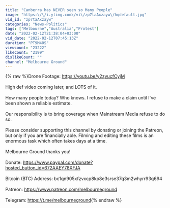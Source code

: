 ```yaml
---
title: "Canberra has NEVER seen so Many People"
image: "https:\/\/i.ytimg.com\/vi\/zp7taAxzayw\/hqdefault.jpg"
vid_id: "zp7taAxzayw"
categories: "News-Politics"
tags: ["Melbourne","Australia","Protest"]
date: "2022-02-12T21:38:04+03:00"
vid_date: "2022-02-12T07:45:13Z"
duration: "PT9M40S"
viewcount: "23222"
likeCount: "2199"
dislikeCount: ""
channel: "Melbourne Ground"
---
```

{% raw %}Drone Footage: <a rel="nofollow" target="blank" href="https://youtu.be/y2zyucfCyjM">https://youtu.be/y2zyucfCyjM</a><br /><br />High def video coming later, and LOTS of it. <br /><br />How many people today? Who knows. I refuse to make a claim until I've been shown a reliable estimate.<br /><br />Our responsibility is to bring coverage when Mainstream Media refuse to do so.<br /><br />Please consider supporting this channel by donating or joining the Patreon, but only if you are financially able. Filming and editing these films is an enormous task which often takes days at a time.<br /><br />Melbourne Ground thanks you!<br /><br />Donate: <a rel="nofollow" target="blank" href="https://www.paypal.com/donate?hosted_button_id=672AAEY78XFJA">https://www.paypal.com/donate?hosted_button_id=672AAEY78XFJA</a><br /><br />Bitcoin (BTC) Address: bc1qn905xfzvxcp8kp8e3srse37q3m2whyrr93q694<br /><br />Patreon: <a rel="nofollow" target="blank" href="https://www.patreon.com/melbourneground">https://www.patreon.com/melbourneground</a><br /><br />Telegram: <a rel="nofollow" target="blank" href="https://t.me/melbourneground">https://t.me/melbourneground</a>{% endraw %}
